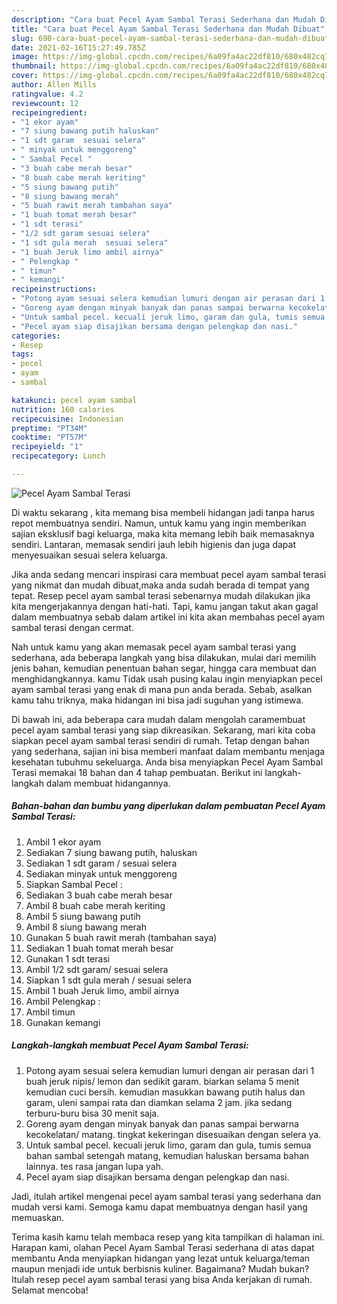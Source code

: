 ```yaml
---
description: "Cara buat Pecel Ayam Sambal Terasi Sederhana dan Mudah Dibuat"
title: "Cara buat Pecel Ayam Sambal Terasi Sederhana dan Mudah Dibuat"
slug: 698-cara-buat-pecel-ayam-sambal-terasi-sederhana-dan-mudah-dibuat
date: 2021-02-16T15:27:49.785Z
image: https://img-global.cpcdn.com/recipes/6a09fa4ac22df810/680x482cq70/pecel-ayam-sambal-terasi-foto-resep-utama.jpg
thumbnail: https://img-global.cpcdn.com/recipes/6a09fa4ac22df810/680x482cq70/pecel-ayam-sambal-terasi-foto-resep-utama.jpg
cover: https://img-global.cpcdn.com/recipes/6a09fa4ac22df810/680x482cq70/pecel-ayam-sambal-terasi-foto-resep-utama.jpg
author: Allen Mills
ratingvalue: 4.2
reviewcount: 12
recipeingredient:
- "1 ekor ayam"
- "7 siung bawang putih haluskan"
- "1 sdt garam  sesuai selera"
- " minyak untuk menggoreng"
- " Sambal Pecel "
- "3 buah cabe merah besar"
- "8 buah cabe merah keriting"
- "5 siung bawang putih"
- "8 siung bawang merah"
- "5 buah rawit merah tambahan saya"
- "1 buah tomat merah besar"
- "1 sdt terasi"
- "1/2 sdt garam sesuai selera"
- "1 sdt gula merah  sesuai selera"
- "1 buah Jeruk limo ambil airnya"
- " Pelengkap "
- " timun"
- " kemangi"
recipeinstructions:
- "Potong ayam sesuai selera kemudian lumuri dengan air perasan dari 1 buah jeruk nipis/ lemon dan sedikit garam. biarkan selama 5 menit kemudian cuci bersih. kemudian masukkan bawang putih halus dan garam, uleni sampai rata dan diamkan selama 2 jam. jika sedang terburu-buru bisa 30 menit saja."
- "Goreng ayam dengan minyak banyak dan panas sampai berwarna kecokelatan/ matang. tingkat kekeringan disesuaikan dengan selera ya."
- "Untuk sambal pecel. kecuali jeruk limo, garam dan gula, tumis semua bahan sambal setengah matang, kemudian haluskan bersama bahan lainnya. tes rasa jangan lupa yah."
- "Pecel ayam siap disajikan bersama dengan pelengkap dan nasi."
categories:
- Resep
tags:
- pecel
- ayam
- sambal

katakunci: pecel ayam sambal 
nutrition: 160 calories
recipecuisine: Indonesian
preptime: "PT34M"
cooktime: "PT57M"
recipeyield: "1"
recipecategory: Lunch

---
```



![Pecel Ayam Sambal Terasi](https://img-global.cpcdn.com/recipes/6a09fa4ac22df810/680x482cq70/pecel-ayam-sambal-terasi-foto-resep-utama.jpg)

Di waktu  sekarang , kita memang bisa membeli hidangan jadi tanpa harus repot membuatnya sendiri. Namun, untuk kamu yang ingin memberikan sajian eksklusif bagi keluarga, maka kita memang lebih baik memasaknya sendiri. Lantaran, memasak sendiri jauh lebih higienis dan juga dapat menyesuaikan sesuai selera keluarga.

Jika anda sedang mencari inspirasi cara membuat pecel ayam sambal terasi yang nikmat dan mudah dibuat,maka anda sudah berada di tempat yang tepat. Resep pecel ayam sambal terasi  sebenarnya mudah dilakukan jika kita mengerjakannya dengan hati-hati. Tapi, kamu jangan takut akan gagal dalam membuatnya 
sebab dalam artikel ini kita akan membahas pecel ayam sambal terasi dengan cermat.  



Nah untuk kamu yang akan memasak pecel ayam sambal terasi yang sederhana, ada beberapa langkah yang bisa dilakukan, mulai dari memilih jenis bahan, kemudian penentuan bahan segar, hingga cara membuat dan menghidangkannya. kamu Tidak usah pusing kalau ingin menyiapkan pecel ayam sambal terasi yang enak di mana pun anda berada. Sebab, asalkan kamu  tahu triknya, maka hidangan ini bisa jadi suguhan yang istimewa.

Di bawah ini, ada beberapa cara mudah dalam mengolah caramembuat pecel ayam sambal terasi yang siap dikreasikan. Sekarang, mari kita coba siapkan pecel ayam sambal terasi sendiri di rumah. Tetap dengan bahan yang sederhana, sajian ini bisa memberi manfaat dalam membantu menjaga kesehatan tubuhmu sekeluarga. Anda bisa menyiapkan Pecel Ayam Sambal Terasi memakai 18 bahan dan 4 tahap pembuatan. Berikut ini langkah-langkah dalam membuat hidangannya.

<!--inarticleads1-->

##### Bahan-bahan dan bumbu yang diperlukan dalam pembuatan Pecel Ayam Sambal Terasi:

1. Ambil 1 ekor ayam
1. Sediakan 7 siung bawang putih, haluskan
1. Sediakan 1 sdt garam / sesuai selera
1. Sediakan  minyak untuk menggoreng
1. Siapkan  Sambal Pecel :
1. Sediakan 3 buah cabe merah besar
1. Ambil 8 buah cabe merah keriting
1. Ambil 5 siung bawang putih
1. Ambil 8 siung bawang merah
1. Gunakan 5 buah rawit merah (tambahan saya)
1. Sediakan 1 buah tomat merah besar
1. Gunakan 1 sdt terasi
1. Ambil 1/2 sdt garam/ sesuai selera
1. Siapkan 1 sdt gula merah / sesuai selera
1. Ambil 1 buah Jeruk limo, ambil airnya
1. Ambil  Pelengkap :
1. Ambil  timun
1. Gunakan  kemangi




<!--inarticleads2-->

##### Langkah-langkah membuat Pecel Ayam Sambal Terasi:

1. Potong ayam sesuai selera kemudian lumuri dengan air perasan dari 1 buah jeruk nipis/ lemon dan sedikit garam. biarkan selama 5 menit kemudian cuci bersih. kemudian masukkan bawang putih halus dan garam, uleni sampai rata dan diamkan selama 2 jam. jika sedang terburu-buru bisa 30 menit saja.
1. Goreng ayam dengan minyak banyak dan panas sampai berwarna kecokelatan/ matang. tingkat kekeringan disesuaikan dengan selera ya.
1. Untuk sambal pecel. kecuali jeruk limo, garam dan gula, tumis semua bahan sambal setengah matang, kemudian haluskan bersama bahan lainnya. tes rasa jangan lupa yah.
1. Pecel ayam siap disajikan bersama dengan pelengkap dan nasi.




Jadi, itulah artikel mengenai  pecel ayam sambal terasi  yang sederhana dan mudah versi kami. Semoga kamu dapat membuatnya dengan hasil yang memuaskan. 

Terima kasih kamu telah membaca resep yang kita tampilkan di halaman ini. Harapan kami, olahan  Pecel Ayam Sambal Terasi sederhana di atas dapat membantu Anda menyiapkan hidangan yang lezat untuk keluarga/teman maupun menjadi ide untuk berbisnis kuliner. Bagaimana? Mudah bukan? Itulah resep pecel ayam sambal terasi yang bisa Anda kerjakan di rumah. Selamat mencoba!

